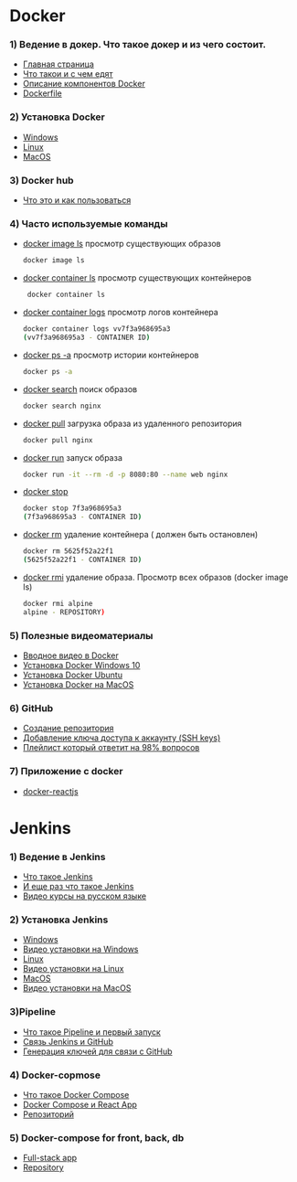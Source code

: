 # Docker

### 1) Ведение в докер. Что такое докер и из чего состоит.
- [Главная страница](https://www.docker.com/)
- [Что такои и с чем едят](https://eternalhost.net/blog/razrabotka/chto-takoe-docker)
- [Описание компонентов Docker](https://selectel.ru/blog/what-is-docker/)
- [Dockerfile](https://habr.com/ru/company/ruvds/blog/439980/)
### 2) Установка Docker 
- [Windows](https://docs.docker.com/desktop/windows/install/)
- [Linux](https://docs.docker.com/engine/install/)
- [MacOS](https://docs.docker.com/desktop/mac/install/)
### 3) Docker hub
- [Что это и как пользоваться](https://ravesli.com/vvedenie-v-docker-hub/)
### 4) Часто используемые команды
-  [docker image ls](https://docs.docker.com/engine/reference/commandline/image_ls/) просмотр существующих образов
    ```sh 
    docker image ls
     ```
- [docker container ls](https://docs.docker.com/engine/reference/commandline/container_ls/) просмотр существующих контейнеров
   ```sh 
    docker container ls
     ```
- [docker container logs](https://docs.docker.com/engine/reference/commandline/container_logs/) просмотр логов контейнера
    ```sh 
    docker container logs vv7f3a968695a3
    (vv7f3a968695a3 - CONTAINER ID)
    ```
- [docker ps -a](https://docs.docker.com/engine/reference/commandline/ps/) просмотр истории контейнеров 
    ```sh 
    docker ps -a
    ```
- [ docker search](https://docs.docker.com/engine/reference/commandline/search/) поиск образов
    ```sh 
    docker search nginx
    ```
- [docker pull](https://docs.docker.com/engine/reference/commandline/pull/) загрузка образа из удаленного репозитория
    ```sh 
    docker pull nginx
    ```
- [docker run](https://docs.docker.com/engine/reference/commandline/run/) запуск образа
    ```sh 
    docker run -it --rm -d -p 8080:80 --name web nginx
    ```
- [docker stop](https://docs.docker.com/engine/reference/commandline/stop/)
    ```sh 
    docker stop 7f3a968695a3
    (7f3a968695a3 - CONTAINER ID)
    ```
- [docker rm](https://docs.docker.com/engine/reference/commandline/rm/) удаление контейнера ( должен быть остановлен)
     ```sh 
    docker rm 5625f52a22f1
    (5625f52a22f1 - CONTAINER ID)
    ```
- [docker rmi](https://docs.docker.com/engine/reference/commandline/rmi/) удаление образа. Просмотр всех образов (docker image ls)
     ```sh 
    docker rmi alpine
    alpine - REPOSITORY)
    ```
### 5) Полезные видеоматериалы
- [Вводное видео в Docker](https://www.youtube.com/watch?v=I18TNwZ2Nqg)
- [Установка Docker Windows 10](https://www.youtube.com/watch?v=n1fiT-zaBmI)
- [Установка Docker Ubuntu](https://www.youtube.com/watch?v=V7lTLVzsK5U)
- [Установка Docker на MacOS](https://www.youtube.com/watch?v=VwZmAgOec1k)
### 6) GitHub
- [Создание репозитория](https://docs.github.com/en/get-started/quickstart/create-a-repo)
- [Добавление ключа доступа к аккаунту (SSH keys)](https://only-to-top.ru/blog/tools/2019-12-08-git-ssh-windows.html)
- [Плейлист который ответит на 98% вопросов](https://youtu.be/DK2PsTcSFFM)
### 7) Приложение с docker 
 - [docker-reactjs](https://github.com/thejungwon/docker-reactjs)


# Jenkins

### 1) Ведение в Jenkins
- [Что такое Jenkins](https://dataenginer.ru/?p=1647)
- [И еще раз что такое Jenkins](https://ru.education-wiki.com/9039545-what-is-jenkins)
- [Видео курсы на русском языке ](https://www.youtube.com/playlist?list=PLg5SS_4L6LYvQbMrSuOjTL1HOiDhUE_5a)
### 2)  Установка Jenkins
 - [Windows](https://ru.education-wiki.com/3736628-how-to-install-jenkins)
 - [Видео установки на Windows](https://www.youtube.com/watch?v=1_Zs0gQq1Yc)
 - [Linux](https://www.jenkins.io/doc/book/installing/linux/)
 - [Видео установки на Linux](https://www.youtube.com/watch?v=Hm6yi7wnp6Y&list=PLg5SS_4L6LYvQbMrSuOjTL1HOiDhUE_5a&index=2)
 - [MacOS](https://coralogix.com/blog/how-to-install-and-configure-jenkins-on-the-mac-os/)
 - [Видео установки на MacOS](https://www.youtube.com/watch?v=GPeSfPjm6L4)

 ### 3)Pipeline
 - [Что такое Pipeline и первый запуск](https://itisgood.ru/2019/11/11/kak-sozdat-svoj-pervyj-pajplajn-ci-cd-v-jenkins/)
 - [Связь Jenkins и GitHub](https://youtu.be/i9KLMQmvZmY)
 - [Генерация ключей для связи с GitHub](https://medium.com/appgambit/ssh-authentication-between-github-and-jenkins-d873dd138db0)

 ### 4) Docker-copmose
 - [Что такое Docker Compose](https://dker.ru/docs/docker-compose/overview-of-docker-compose/)
 - [Docker Compose и React App](https://rsbh.dev/blog/dockerize-react-app)
 - [Репозиторий](https://github.com/rsbh/react-docker)


### 5) Docker-compose for front, back, db
 - [Full-stack app](https://www.section.io/engineering-education/build-and-dockerize-a-full-stack-react-app-with-nodejs-and-nginx/)
 - [Repository](https://github.com/dimanchezzz/node_with_db)



